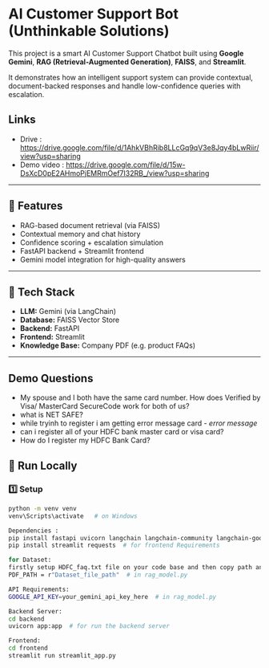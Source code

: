 # AI Customer Support Bot (Unthinkable Solutions)

This project is a smart AI Customer Support Chatbot built using **Google Gemini**, **RAG (Retrieval-Augmented Generation)**, **FAISS**, and **Streamlit**.

It demonstrates how an intelligent support system can provide contextual, document-backed responses and handle low-confidence queries with escalation.

## Links
- Drive : https://drive.google.com/file/d/1AhkVBhRib8LLcGq9qV3e8Jqy4bLwRiir/view?usp=sharing
- Demo video : https://drive.google.com/file/d/15w-DsXcD0pE2AHmoPjEMRmOef7I32RB_/view?usp=sharing

---

## 🧩 Features
- RAG-based document retrieval (via FAISS)
- Contextual memory and chat history
- Confidence scoring + escalation simulation
- FastAPI backend + Streamlit frontend
- Gemini model integration for high-quality answers

---

## 🧠 Tech Stack
- **LLM:** Gemini (via LangChain)
- **Database:** FAISS Vector Store
- **Backend:** FastAPI
- **Frontend:** Streamlit
- **Knowledge Base:** Company PDF (e.g. product FAQs)

---

## Demo Questions
- My spouse and I both have the same card number. How does Verified by Visa/ MasterCard SecureCode work for both of us?
- what is NET SAFE?
- while tryinh to register i am getting error message card - *error message*
- can i register all of your HDFC bank master card or visa card?
- How do I register my HDFC Bank Card?

## 🚀 Run Locally

### 1️⃣ Setup 
```bash
python -m venv venv
venv\Scripts\activate   # on Windows

Dependencies :
pip install fastapi uvicorn langchain langchain-community langchain-google-genai faiss-cpu pypdf python-dotenv
pip install streamlit requests  # for frontend Requirements

for Dataset:
firstly setup HDFC_faq.txt file on your code base and then copy path and paste on rag_model.py
PDF_PATH = r"Dataset_file_path"  # in rag_model.py

API Requirements:
GOOGLE_API_KEY=your_gemini_api_key_here  # in rag_model.py

Backend Server:
cd backend
uvicorn app:app  # for run the backend server

Frontend:
cd frontend
streamlit run streamlit_app.py


